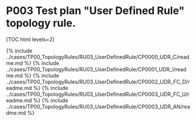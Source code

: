 # P003 Test plan "User Defined Rule" topology rule.

[TOC html levels=2]

{% include ../cases/TP00_TopologyRules/RU03_UserDefinedRule/CP0000_UDR_C/readme.md %}
{% include ../cases/TP00_TopologyRules/RU03_UserDefinedRule/CP0001_UDR_I/readme.md %}
{% include ../cases/TP00_TopologyRules/RU03_UserDefinedRule/CP0002_UDR_FC_D/readme.md %}
{% include ../cases/TP00_TopologyRules/RU03_UserDefinedRule/CP0003_UDR_FC_U/readme.md %}
{% include ../cases/TP00_TopologyRules/RU03_UserDefinedRule/CP0003_UDR_AN/readme.md %}





